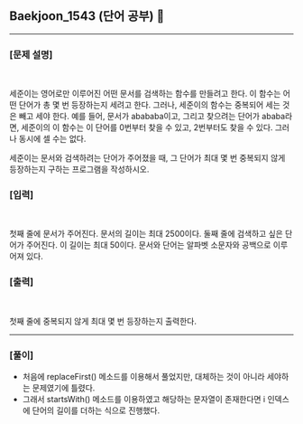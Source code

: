 ## Baekjoon_1543 (단어 공부) 🚀
___


### **[문제 설명]**
<br>

세준이는 영어로만 이루어진 어떤 문서를 검색하는 함수를 만들려고 한다. 이 함수는 어떤 단어가 총 몇 번 등장하는지 세려고 한다. 그러나, 세준이의 함수는 중복되어 세는 것은 빼고 세야 한다. 예를 들어, 문서가 abababa이고, 그리고 찾으려는 단어가 ababa라면, 세준이의 이 함수는 이 단어를 0번부터 찾을 수 있고, 2번부터도 찾을 수 있다. 그러나 동시에 셀 수는 없다.

세준이는 문서와 검색하려는 단어가 주어졌을 때, 그 단어가 최대 몇 번 중복되지 않게 등장하는지 구하는 프로그램을 작성하시오.


### **[입력]**
<br>

첫째 줄에 문서가 주어진다. 문서의 길이는 최대 2500이다. 둘째 줄에 검색하고 싶은 단어가 주어진다. 이 길이는 최대 50이다. 문서와 단어는 알파벳 소문자와 공백으로 이루어져 있다.

### **[출력]**
<br>

첫째 줄에 중복되지 않게 최대 몇 번 등장하는지 출력한다.

___


### **[풀이]**

- 처음에 replaceFirst() 메소드를 이용해서 풀었지만, 대체하는 것이 아니라 세야하는 문제였기에 틀렸다.
- 그래서 startsWith() 메소드를 이용하였고 해당하는 문자열이 존재한다면 i 인덱스에 단어의 길이를 더하는 식으로 진행했다.
 